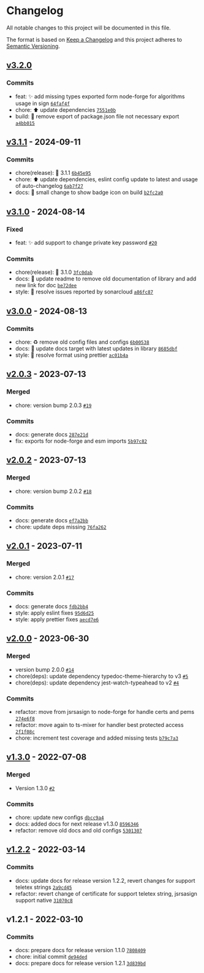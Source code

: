 # Changelog

All notable changes to this project will be documented in this file.

The format is based on [Keep a Changelog](https://keepachangelog.com/en/1.0.0/)
and this project adheres to [Semantic Versioning](https://semver.org/spec/v2.0.0.html).

## [v3.2.0](https://luffynando.github.com/nodecfdi/credentials/compare/v3.1.1...v3.2.0)

### Commits

- feat: :sparkles: add missing types exported form node-forge for algorithms usage in sign [`64faf4f`](https://luffynando.github.com/nodecfdi/credentials/commit/64faf4f9b055d7bafb8609a83398e36f7682346d)
- chore: :arrow_up: update dependencies [`7551e0b`](https://luffynando.github.com/nodecfdi/credentials/commit/7551e0b7aeb7409078d62a01634290e88d681d4a)
- build: :construction: remove export of package.json file not necessary export [`a4bb015`](https://luffynando.github.com/nodecfdi/credentials/commit/a4bb0154a653244621f22140d291551d525d7adc)

## [v3.1.1](https://luffynando.github.com/nodecfdi/credentials/compare/v3.1.0...v3.1.1) - 2024-09-11

### Commits

- chore(release): :tada: 3.1.1 [`6b45e95`](https://luffynando.github.com/nodecfdi/credentials/commit/6b45e95d9f3afb9776b4f57109cbd6842f6997ba)
- chore: :arrow_up: update dependencies, eslint config update to latest and usage of auto-changelog [`6ab7f27`](https://luffynando.github.com/nodecfdi/credentials/commit/6ab7f270449452bf8e0f48410418cc2a7a863fca)
- docs: :memo: small change to show badge icon on build [`b2fc2a0`](https://luffynando.github.com/nodecfdi/credentials/commit/b2fc2a018c350f340827ecae47e07a51d61a89a3)

## [v3.1.0](https://luffynando.github.com/nodecfdi/credentials/compare/v3.0.0...v3.1.0) - 2024-08-14

### Fixed

- feat: :sparkles: add support to change private key password [`#20`](https://luffynando.github.com/nodecfdi/credentials/issues/20)

### Commits

- chore(release): :tada: 3.1.0 [`3fc0dab`](https://luffynando.github.com/nodecfdi/credentials/commit/3fc0dabce8b79cd8e5544c121bb8350903b80a26)
- docs: :memo: update readme to remove old documentation of library and add new link for doc [`be72dee`](https://luffynando.github.com/nodecfdi/credentials/commit/be72dee100fe76043a0aa790204782fdfeef5627)
- style: :rotating_light: resolve issues reported by sonarcloud [`a86fc87`](https://luffynando.github.com/nodecfdi/credentials/commit/a86fc87e7fbe07ef7573d32d558839650a064ae2)

## [v3.0.0](https://luffynando.github.com/nodecfdi/credentials/compare/v2.0.3...v3.0.0) - 2024-08-13

### Commits

- chore: :recycle: remove old config files and configs [`6b00538`](https://luffynando.github.com/nodecfdi/credentials/commit/6b00538f3d016eeb4d19b8b3001db39c290bcca4)
- docs: :memo: update docs target with latest updates in library [`8685dbf`](https://luffynando.github.com/nodecfdi/credentials/commit/8685dbf7a8a90300bffc2365ac057eeab9eedc39)
- style: :rotating_light: resolve format using prettier [`ac01b4a`](https://luffynando.github.com/nodecfdi/credentials/commit/ac01b4ad1387ba8dbd91d0cc2695016d4abeb31a)

## [v2.0.3](https://luffynando.github.com/nodecfdi/credentials/compare/v2.0.2...v2.0.3) - 2023-07-13

### Merged

- chore: version bump 2.0.3 [`#19`](https://luffynando.github.com/nodecfdi/credentials/pull/19)

### Commits

- docs: generate docs [`287e21d`](https://luffynando.github.com/nodecfdi/credentials/commit/287e21d15cb3003f6bb8ebb8b4718fbb5356cfe6)
- fix: exports for node-forge and esm imports [`5b97c82`](https://luffynando.github.com/nodecfdi/credentials/commit/5b97c82a00dbe2a2357a8be7d4723b3a4cf755b3)

## [v2.0.2](https://luffynando.github.com/nodecfdi/credentials/compare/v2.0.1...v2.0.2) - 2023-07-13

### Merged

- chore: version bump 2.0.2 [`#18`](https://luffynando.github.com/nodecfdi/credentials/pull/18)

### Commits

- docs: generate docs [`ef7a2bb`](https://luffynando.github.com/nodecfdi/credentials/commit/ef7a2bb3edc86840e541c5fff329bb1784d973ba)
- chore: update deps missing [`76fa262`](https://luffynando.github.com/nodecfdi/credentials/commit/76fa2628fd399dbfaa60b44046185e5b80dc3500)

## [v2.0.1](https://luffynando.github.com/nodecfdi/credentials/compare/v2.0.0...v2.0.1) - 2023-07-11

### Merged

- chore: version 2.0.1 [`#17`](https://luffynando.github.com/nodecfdi/credentials/pull/17)

### Commits

- docs: generate docs [`fdb2bb4`](https://luffynando.github.com/nodecfdi/credentials/commit/fdb2bb4b6ce8a27f7b12c34338355f34084ed5a9)
- style: apply eslint fixes [`95d6d25`](https://luffynando.github.com/nodecfdi/credentials/commit/95d6d2527da521a8f17458b7f55b986a5e31b725)
- style: apply prettier fixes [`aecd7e6`](https://luffynando.github.com/nodecfdi/credentials/commit/aecd7e652e6c79f34fb70b3a013b082b2fde326a)

## [v2.0.0](https://luffynando.github.com/nodecfdi/credentials/compare/v1.3.0...v2.0.0) - 2023-06-30

### Merged

- version bump 2.0.0 [`#14`](https://luffynando.github.com/nodecfdi/credentials/pull/14)
- chore(deps): update dependency typedoc-theme-hierarchy to v3 [`#5`](https://luffynando.github.com/nodecfdi/credentials/pull/5)
- chore(deps): update dependency jest-watch-typeahead to v2 [`#4`](https://luffynando.github.com/nodecfdi/credentials/pull/4)

### Commits

- refactor: move from jsrsasign to node-forge for handle certs and pems [`274e6f8`](https://luffynando.github.com/nodecfdi/credentials/commit/274e6f81c83ee83d1394a32c6e7ab80836db41b2)
- refactor: move again to ts-mixer for handler best protected access [`2f1f08c`](https://luffynando.github.com/nodecfdi/credentials/commit/2f1f08cb9a1ea660e41b8b45406192516d47fd0e)
- chore: increment test coverage and added missing tests [`b79c7a3`](https://luffynando.github.com/nodecfdi/credentials/commit/b79c7a32ebc7339eab2ece2398fdbeaf224fc8ca)

## [v1.3.0](https://luffynando.github.com/nodecfdi/credentials/compare/v1.2.2...v1.3.0) - 2022-07-08

### Merged

- Version 1.3.0 [`#2`](https://luffynando.github.com/nodecfdi/credentials/pull/2)

### Commits

- chore: update new configs [`dbcc9a4`](https://luffynando.github.com/nodecfdi/credentials/commit/dbcc9a4f67b2bd5127080843ebf520ff100e71cd)
- docs: added docs for next release v1.3.0 [`8596346`](https://luffynando.github.com/nodecfdi/credentials/commit/859634690d3048e276d98b032487b11a624799fc)
- refactor: remove old docs and old configs [`5301307`](https://luffynando.github.com/nodecfdi/credentials/commit/53013079dc36dbe3c53eec55c1b0ebace2f817ac)

## [v1.2.2](https://luffynando.github.com/nodecfdi/credentials/compare/v1.2.1...v1.2.2) - 2022-03-14

### Commits

- docs: update docs for release version 1.2.2, revert changes for support teletex strings [`2a9cd45`](https://luffynando.github.com/nodecfdi/credentials/commit/2a9cd45467fdc3dccfdf1ef07bcab735fe0da834)
- refactor: revert change of certificate for support teletex string, jsrsasign support native [`31070c8`](https://luffynando.github.com/nodecfdi/credentials/commit/31070c8c21de4e4a33fed9f38a21983f00951871)

## v1.2.1 - 2022-03-10

### Commits

- docs: prepare docs for release version 1.1.0 [`7808409`](https://luffynando.github.com/nodecfdi/credentials/commit/78084092123caccc6a6564a45b10b7b1d3c2a34c)
- chore: initial commit [`de94ded`](https://luffynando.github.com/nodecfdi/credentials/commit/de94ded9a5be3ad4e05e6f3a568fae3dffc421c6)
- docs: prepare docs for release version 1.2.1 [`3d839bd`](https://luffynando.github.com/nodecfdi/credentials/commit/3d839bdfecd57fbe1b9fbd041bb21833cf1fe90c)
